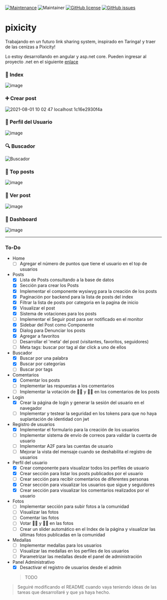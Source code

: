 [![Maintenance](https://img.shields.io/badge/Maintained%3F-yes-green.svg)](https://GitHub.com/Naereen/StrapDown.js/graphs/commit-activity)
![Maintainer](https://img.shields.io/badge/maintainer-NESTicle-blue)
[![GitHub license](https://img.shields.io/github/license/Naereen/StrapDown.js.svg)](https://github.com/Naereen/StrapDown.js/blob/master/LICENSE)
[![GitHub issues](https://img.shields.io/github/issues/NESTicle/pixicity.svg)](https://GitHub.com/NESTicle/pixicity/issues/)

# pixicity
Trabajando en un futuro link sharing system, inspirado en Taringa! y traer de las cenizas a Pixicity!

Lo estoy desarrollando en angular y asp.net core. Pueden ingresar al proyecto .net en el siguiente [enlace](https://github.com/NESTicle/pixicity-backend)

### 📄 Index
![image](https://user-images.githubusercontent.com/1715022/155399413-7b456b01-dec8-4315-a362-50ec25cae9f8.png)

### ➕ Crear post
![2021-08-01 10 02 47 localhost 1c16e2930f4a](https://user-images.githubusercontent.com/1715022/127775666-6b7a13a5-2a1e-442f-b1b0-4de0b46fe630.png)

### 🙂 Perfil del Usuario
![image](https://user-images.githubusercontent.com/1715022/152624812-ca59e10e-35b8-41bb-bb5d-bc3f8590a6c2.png)

### 🔍️ Buscador
![Buscador](https://user-images.githubusercontent.com/1715022/152900078-a5f5daf6-914c-45a0-96f6-ba04d653c13d.png)

### 🏅 Top posts
![image](https://user-images.githubusercontent.com/1715022/153098093-db1d3959-c795-48e4-9602-4b8672c25fa4.png)

### 👀 Ver post
![image](https://user-images.githubusercontent.com/1715022/151095244-3ef898ec-2b4e-4ea8-abe5-ff9fd27aa9dd.png)

### 🧮 Dashboard
![image](https://user-images.githubusercontent.com/1715022/137824467-cd826f59-0917-44c5-b12d-e6fac368c7f7.png)

----

### To-Do

  - Home
    - [ ] Agregar el número de puntos que tiene el usuario en el top de usuarios

  - Posts 
    - [x] Lista de Posts consultando a la base de datos
    - [x] Sección para crear los Posts
    - [x] Implementar el componente wysiwyg para la creación de los posts
    - [x] Paginación por backend para la lista de posts del index
    - [x] Filtrar la lista de posts por categoria en la pagina de inicio
    - [x] Visualizar el post
    - [x] Sistema de votaciones para los posts
    - [ ] Implementar el Seguir post para ser notificado en el monitor
    - [x] Sidebar del Post como Componente
    - [x] Dialog para Denunciar los posts
    - [x] Agregar a favoritos
    - [ ] Desarrollar el 'meta' del post (visitantes, favoritos, seguidores)
    - [ ] Meta tags: buscar por tag al dar click a uno de ellos
    
  - Buscador
    - [x] Buscar por una palabra
    - [x] Buscar por categorías
    - [ ] Buscar por tags

  - Comentarios
    - [x] Comentar los posts
    - [ ] Implementar las respuestas a los comentarios
    - [ ] Implementar la votación de 👍🏼 y 👎🏼 en los comentarios de los posts

  - Login
    - [x] Crear la página de login y generar la sesión del usuario en el navegador
    - [ ] Implementar y testear la seguridad en los tokens para que no haya suplantación de identidad con jwt
 
  - Registro de usuarios
    - [x] Implementar el formulario para la creación de los usuarios
    - [ ] Implementar sistema de envío de correos para validar la cuenta de usuario
    - [ ] Implementar A2F para las cuentas de usuario
    - [ ] Mejorar la vista del mensaje cuando se deshabilita el registro de usuarios

  - Perfil del usuario
    - [x] Crear componente para visualizar todos los perfiles de usuario
    - [x] Crear sección para listar los posts publicados por el usuario
    - [ ] Crear sección para recibir comentarios de diferentes personas
    - [x] Crear sección para visualizar los usuarios que sigue y seguidores
    - [x] Crear sección para visualizar los comentarios realizados por el usuario
    
  - Fotos
    - [ ] Implementar sección para subir fotos a la comunidad
    - [ ] Visualizar las fotos
    - [ ] Comentar las fotos
    - [ ] Votar 👍🏼 y 👎🏼 en las fotos
    - [ ] Crear un slider automático en el Index de la página y visualizar las últimas fotos publicadas en la comunidad

  - Medallas
    - [ ] Implementar medallas para los usuarios
    - [ ] Visualizar las medallas en los perfiles de los usuarios
    - [ ] Parametrizar las medallas desde el panel de administración

  - Panel Administrativo
    - [x] Desactivar el registro de usuarios desde el admin
    > TODO

> Seguiré modificando el README cuando vaya teniendo ideas de las tareas que desarrollaré y que ya haya hecho.

